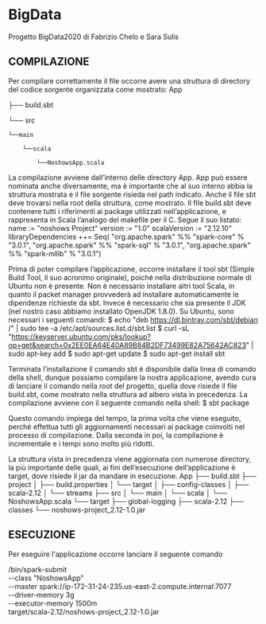 # BigData
Progetto BigData2020 di Fabrizio Chelo e Sara Sulis

COMPILAZIONE
------------

Per compilare correttamente il file occorre avere una struttura di directory del codice sorgente organizzata come mostrato:
App

├── build.sbt

└── src

    └──main
    
        └──scala
        
            └──NoshowsApp.scala

La compilazione avviene dall’interno delle directory App.
App può essere nominata anche diversamente, ma è importante che al suo interno abbia la struttura mostrata e il file sorgente risieda nel path indicato.
Anche il file sbt deve trovarsi nella root della struttura, come mostrato.
Il file build.sbt deve contenere tutti i riferimenti ai package utilizzati nell’applicazione, e rappresenta in Scala l’analogo del makefile per il C.
Segue il suo listato:
name := "noshows Project"
version := "1.0"
scalaVersion := "2.12.10"
libraryDependencies ++= Seq(
        "org.apache.spark" %% "spark-core" % "3.0.1",
        "org.apache.spark" %% "spark-sql" % "3.0.1",
        "org.apache.spark" %% "spark-mllib" % "3.0.1")

Prima di poter compilare l’applicazione, occorre installare il tool sbt (Simple Build Tool, il suo acronimo originale), poiché nella distribuzione normale di Ubuntu non è presente.
Non è necessario installare altri tool Scala, in quanto il packet manager provvederà ad installare automaticamente le dipendenze richieste da sbt. Invece è necessario che sia presente il JDK (nel nostro caso abbiamo installato OpenJDK 1.8.0).
Su Ubuntu, sono necessari i seguenti comandi:
$ echo "deb https://dl.bintray.com/sbt/debian /" | sudo tee -a /etc/apt/sources.list.d/sbt.list
$ curl -sL "https://keyserver.ubuntu.com/pks/lookup?op=get&search=0x2EE0EA64E40A89B84B2DF73499E82A75642AC823" | sudo apt-key add
$ sudo apt-get update
$ sudo apt-get install sbt

Terminata l’installazione il comando sbt è disponibile dalla linea di comando della shell, dunque possiamo compilare la nostra applicazione, avendo cura di lanciare il comando nella root del progetto, quella dove risiede il file build.sbt, come mostrato nella struttura ad albero vista in precedenza.
La compilazione avviene con il seguente comando nella shell:
$ sbt package

Questo comando impiega del tempo, la prima volta che viene eseguito, perché effettua tutti gli aggiornamenti necessari ai package coinvolti nel processo di compilazione.
Dalla seconda in poi, la compilazione è incrementale e i tempi sono molto più ridotti.

La struttura vista in precedenza viene aggiornata con numerose directory, la più importante delle quali, ai fini dell’esecuzione dell’applicazione è target, dove risiede il jar da mandare in esecuzione.
App
├── build.sbt
├── project
│   ├── build.properties
│   └── target
│       ├── config-classes
│       ├── scala-2.12
│       └── streams
├── src
│   └── main
│      └── scala
│	        └── NoshowsApp.scala
└── target
    ├── global-logging
    ├── scala-2.12
                ├── classes
                └── noshows-project_2.12-1.0.jar
                
              
ESECUZIONE
-----------
Per eseguire l'applicazione occorre lanciare il seguente comando

<spark dir>/bin/spark-submit \
  --class "NoshowsApp" \
  --master spark://ip-172-31-24-235.us-east-2.compute.internal:7077 \
  --driver-memory 3g \
  --executor-memory 1500m \
 target/scala-2.12/noshows-project_2.12-1.0.jar
 
